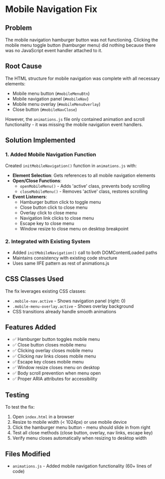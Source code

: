 # Mobile Navigation Fix

## Problem
The mobile navigation hamburger button was not functioning. Clicking the mobile menu toggle button (hamburger menu) did nothing because there was no JavaScript event handler attached to it.

## Root Cause
The HTML structure for mobile navigation was complete with all necessary elements:
- Mobile menu button (`#mobileMenuBtn`)
- Mobile navigation panel (`#mobileNav`) 
- Mobile menu overlay (`#mobileMenuOverlay`)
- Close button (`#mobileNavClose`)

However, the `animations.js` file only contained animation and scroll functionality - it was missing the mobile navigation event handlers.

## Solution Implemented

### 1. Added Mobile Navigation Function
Created `initMobileNavigation()` function in `animations.js` with:

- **Element Selection**: Gets references to all mobile navigation elements
- **Open/Close Functions**: 
  - `openMobileMenu()` - Adds 'active' class, prevents body scrolling
  - `closeMobileMenu()` - Removes 'active' class, restores scrolling
- **Event Listeners**:
  - Hamburger button click to toggle menu
  - Close button click to close menu
  - Overlay click to close menu
  - Navigation link clicks to close menu
  - Escape key to close menu
  - Window resize to close menu on desktop breakpoint

### 2. Integrated with Existing System
- Added `initMobileNavigation()` call to both DOMContentLoaded paths
- Maintains consistency with existing code structure
- Uses same IIFE pattern as rest of animations.js

## CSS Classes Used
The fix leverages existing CSS classes:
- `.mobile-nav.active` - Shows navigation panel (right: 0)
- `.mobile-menu-overlay.active` - Shows overlay background
- CSS transitions already handle smooth animations

## Features Added
- ✅ Hamburger button toggles mobile menu
- ✅ Close button closes mobile menu  
- ✅ Clicking overlay closes mobile menu
- ✅ Clicking nav links closes mobile menu
- ✅ Escape key closes mobile menu
- ✅ Window resize closes menu on desktop
- ✅ Body scroll prevention when menu open
- ✅ Proper ARIA attributes for accessibility

## Testing
To test the fix:
1. Open `index.html` in a browser
2. Resize to mobile width (< 1024px) or use mobile device
3. Click the hamburger menu button - menu should slide in from right
4. Test all close methods (close button, overlay, nav links, escape key)
5. Verify menu closes automatically when resizing to desktop width

## Files Modified
- `animations.js` - Added mobile navigation functionality (60+ lines of code)
